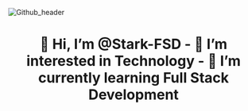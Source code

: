 

![Github_header](https://user-images.githubusercontent.com/88898454/162613510-d24014b6-b4ea-4f67-ba4a-19b4d956ceab.png)

<h1 align="center">  
👋 Hi, I’m @Stark-FSD
- 👀 I’m interested in Technology
- 🌱 I’m currently learning Full Stack Development
<!---
Stark-FSD/Stark-FSD is a ✨ special ✨ repository because its `README.md` (this file) appears on your GitHub profile.
You can click the Preview link to take a look at your changes.
--->
